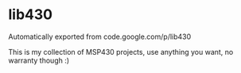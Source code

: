 # lib430
Automatically exported from code.google.com/p/lib430

This is my collection of MSP430 projects, use anything you want, no warranty though :)
